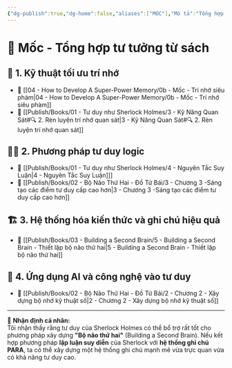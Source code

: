 ```yaml
---
{"dg-publish":true,"dg-home":false,"aliases":["MOC"],"Mô tả":"Tổng hợp các ý tưởng từ các quyển sách","title":null,"dg-path":"Books/0a - MOC.md","permalink":"/books/0a-moc/","dgPassFrontmatter":true,"updated":"2025-02-16T22:58:25.259+07:00"}
---
```


# 📍 Mốc - Tổng hợp tư tưởng từ sách  

## 🧠 1. Kỹ thuật tối ưu trí nhớ  
- 📖 [[04 - How to Develop A Super-Power Memory/0b - Mốc - Trí nhớ siêu phàm\|04 - How to Develop A Super-Power Memory/0b - Mốc - Trí nhớ siêu phàm]]
- 📖 [[Publish/Books/01 -  Tư duy như Sherlock Holmes/3 - Kỹ Năng Quan Sát#🔍 2. Rèn luyện trí nhớ quan sát\|3 - Kỹ Năng Quan Sát#🔍 2. Rèn luyện trí nhớ quan sát]]

## 🕵️‍♂️ 2. Phương pháp tư duy logic  
- 📖 [[Publish/Books/01 -  Tư duy như Sherlock Holmes/4 - Nguyên Tắc Suy Luận\|4 - Nguyên Tắc Suy Luận]]] 
- 📖 [[Publish/Books/02 - Bộ Não Thứ Hai - Đồ Tử Bái/3 - Chương 3 -Sáng tạo các điểm tư duy cấp cao hơn\|3 - Chương 3 -Sáng tạo các điểm tư duy cấp cao hơn]]

## 🏗 3. Hệ thống hóa kiến thức và ghi chú hiệu quả  
- 📖 [[Publish/Books/03 - Building a Second Brain/5 - Building a Second Brain - Thiết lập bộ não thứ hai\|5 - Building a Second Brain - Thiết lập bộ não thứ hai]]

## 🚀 4. Ứng dụng AI và công nghệ vào tư duy  
- 📖 [[Publish/Books/02 - Bộ Não Thứ Hai - Đồ Tử Bái/2 - Chương 2 - Xây dựng bộ nhớ kỹ thuật số\|2 - Chương 2 - Xây dựng bộ nhớ kỹ thuật số]]


---
📌 **Nhận định cá nhân:**  
Tôi nhận thấy rằng tư duy của Sherlock Holmes có thể bổ trợ rất tốt cho phương pháp xây dựng **"Bộ não thứ hai"** (Building a Second Brain). Nếu kết hợp phương pháp **lập luận suy diễn** của Sherlock với **hệ thống ghi chú PARA**, ta có thể xây dựng một hệ thống ghi chú mạnh mẽ vừa trực quan vừa có khả năng tư duy cao.  

